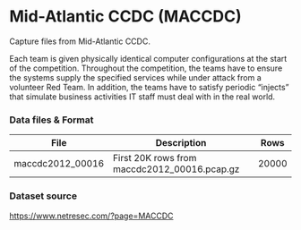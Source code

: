 # Mid-Atlantic CCDC (MACCDC)

Capture files from Mid-Atlantic CCDC.

Each team is given physically identical computer configurations at the start of
the competition. Throughout the competition, the teams have to ensure the
systems supply the specified services while under attack from a volunteer Red
Team. In addition, the teams have to satisfy periodic “injects” that simulate
business activities IT staff must deal with in the real world.

### Data files & Format

| File             | Description                                  | Rows  |
|------------------|----------------------------------------------|-------|
| maccdc2012_00016 | First 20K rows from maccdc2012_00016.pcap.gz | 20000 |

### Dataset source

https://www.netresec.com/?page=MACCDC
